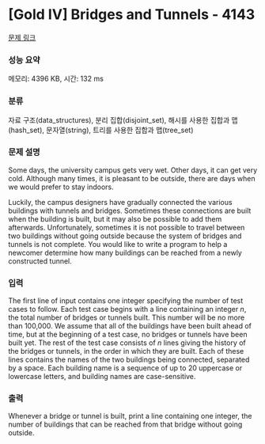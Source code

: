 # [Gold IV] Bridges and Tunnels - 4143 

[문제 링크](https://www.acmicpc.net/problem/4143) 

### 성능 요약

메모리: 4396 KB, 시간: 132 ms

### 분류

자료 구조(data_structures), 분리 집합(disjoint_set), 해시를 사용한 집합과 맵(hash_set), 문자열(string), 트리를 사용한 집합과 맵(tree_set)

### 문제 설명

<p>Some days, the university campus gets very wet. Other days, it can get very cold. Although many times, it is pleasant to be outside, there are days when we would prefer to stay indoors.</p>

<p>Luckily, the campus designers have gradually connected the various buildings with tunnels and bridges. Sometimes these connections are built when the building is built, but it may also be possible to add them afterwards. Unfortunately, sometimes it is not possible to travel between two buildings without going outside because the system of bridges and tunnels is not complete. You would like to write a program to help a newcomer determine how many buildings can be reached from a newly constructed tunnel.</p>

### 입력 

 <p>The first line of input contains one integer specifying the number of test cases to follow. Each test case begins with a line containing an integer <em>n</em>, the total number of bridges or tunnels built. This number will be no more than 100,000. We assume that all of the buildings have been built ahead of time, but at the beginning of a test case, no bridges or tunnels have been built yet. The rest of the test case consists of <em>n</em> lines giving the history of the bridges or tunnels, in the order in which they are built. Each of these lines contains the names of the two buildings being connected, separated by a space. Each building name is a sequence of up to 20 uppercase or lowercase letters, and building names are case-sensitive.</p>

### 출력 

 <p>Whenever a bridge or tunnel is built, print a line containing one integer, the number of buildings that can be reached from that bridge without going outside.</p>

